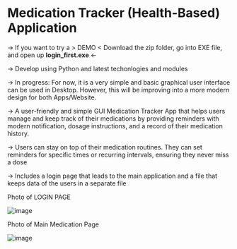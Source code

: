 # Medication Tracker (Health-Based) Application 

→ If you want to try a > DEMO < Download the zip folder, go into EXE file, and open up **login_first.exe**     ←

→ Develop using Python and latest techonlogies and modules 

→ In progress: For now, it is a very simple and basic graphical user interface can be used in Desktop. However, this will be improving into a more modern design for both Apps/Website. 

→ A user-friendly and simple GUI Medication Tracker App that helps users manage and keep track of their medications by providing reminders with modern notification, dosage instructions, and a record of their medication history.

→  Users can stay on top of their medication routines. They can set reminders for specific times or recurring intervals, ensuring they never miss a dose

→ Includes a login page that leads to the main application and a file that keeps data of the users in a separate file 

Photo of LOGIN PAGE 

![image](https://github.com/KhanDevProject/Medication-App/assets/69941212/f2da340f-092c-4aac-a64b-167cb3b367ed)


Photo of Main Medication Page  

![image](https://github.com/KhanDevProject/Medication-App/assets/69941212/36091cc2-051c-42e1-854c-45df4c3f31e5)
